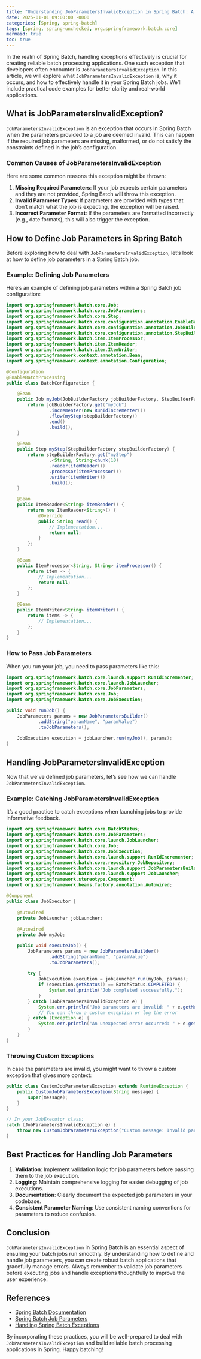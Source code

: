 ```yaml
---
title: "Understanding JobParametersInvalidException in Spring Batch: A Comprehensive Guide"
date: 2025-01-01 09:00:00 -0000
categories: [Spring, spring-batch]
tags: [spring, spring-unchecked, org.springframework.batch.core]
mermaid: true
toc: true
---
```



In the realm of Spring Batch, handling exceptions effectively is crucial for creating reliable batch processing applications. One such exception that developers often encounter is `JobParametersInvalidException`. In this article, we will explore what `JobParametersInvalidException` is, why it occurs, and how to effectively handle it in your Spring Batch jobs. We’ll include practical code examples for better clarity and real-world applications.

## What is JobParametersInvalidException?

`JobParametersInvalidException` is an exception that occurs in Spring Batch when the parameters provided to a job are deemed invalid. This can happen if the required job parameters are missing, malformed, or do not satisfy the constraints defined in the job’s configuration.

### Common Causes of JobParametersInvalidException

Here are some common reasons this exception might be thrown:

1. **Missing Required Parameters**: If your job expects certain parameters and they are not provided, Spring Batch will throw this exception.
2. **Invalid Parameter Types**: If parameters are provided with types that don’t match what the job is expecting, the exception will be raised.
3. **Incorrect Parameter Format**: If the parameters are formatted incorrectly (e.g., date formats), this will also trigger the exception.

## How to Define Job Parameters in Spring Batch

Before exploring how to deal with `JobParametersInvalidException`, let’s look at how to define job parameters in a Spring Batch job.

### Example: Defining Job Parameters

Here’s an example of defining job parameters within a Spring Batch job configuration:

```java
import org.springframework.batch.core.Job;
import org.springframework.batch.core.JobParameters;
import org.springframework.batch.core.Step;
import org.springframework.batch.core.configuration.annotation.EnableBatchProcessing;
import org.springframework.batch.core.configuration.annotation.JobBuilderFactory;
import org.springframework.batch.core.configuration.annotation.StepBuilderFactory;
import org.springframework.batch.item.ItemProcessor;
import org.springframework.batch.item.ItemReader;
import org.springframework.batch.item.ItemWriter;
import org.springframework.context.annotation.Bean;
import org.springframework.context.annotation.Configuration;

@Configuration
@EnableBatchProcessing
public class BatchConfiguration {

    @Bean
    public Job myJob(JobBuilderFactory jobBuilderFactory, StepBuilderFactory stepBuilderFactory) {
        return jobBuilderFactory.get("myJob")
                .incrementer(new RunIdIncrementer())
                .flow(myStep(stepBuilderFactory))
                .end()
                .build();
    }

    @Bean
    public Step myStep(StepBuilderFactory stepBuilderFactory) {
        return stepBuilderFactory.get("myStep")
                .<String, String>chunk(10)
                .reader(itemReader())
                .processor(itemProcessor())
                .writer(itemWriter())
                .build();
    }

    @Bean
    public ItemReader<String> itemReader() {
        return new ItemReader<String>() {
            @Override
            public String read() {
                // Implementation...
                return null;
            }
        };
    }

    @Bean
    public ItemProcessor<String, String> itemProcessor() {
        return item -> {
            // Implementation...
            return null;
        };
    }

    @Bean
    public ItemWriter<String> itemWriter() {
        return items -> {
            // Implementation...
        };
    }
}
```

### How to Pass Job Parameters

When you run your job, you need to pass parameters like this:

```java
import org.springframework.batch.core.launch.support.RunIdIncrementer;
import org.springframework.batch.core.launch.JobLauncher;
import org.springframework.batch.core.JobParameters;
import org.springframework.batch.core.Job;
import org.springframework.batch.core.JobExecution;

public void runJob() {
    JobParameters params = new JobParametersBuilder()
            .addString("paramName", "paramValue")
            .toJobParameters();

    JobExecution execution = jobLauncher.run(myJob(), params);
}
```

## Handling JobParametersInvalidException

Now that we've defined job parameters, let’s see how we can handle `JobParametersInvalidException`.

### Example: Catching JobParametersInvalidException

It’s a good practice to catch exceptions when launching jobs to provide informative feedback.

```java
import org.springframework.batch.core.BatchStatus;
import org.springframework.batch.core.JobParameters;
import org.springframework.batch.core.launch.JobLauncher;
import org.springframework.batch.core.Job;
import org.springframework.batch.core.JobExecution;
import org.springframework.batch.core.launch.support.RunIdIncrementer;
import org.springframework.batch.core.repository.JobRepository;
import org.springframework.batch.core.launch.support.JobParametersBuilder;
import org.springframework.batch.core.launch.support.JobLauncher;
import org.springframework.stereotype.Component;
import org.springframework.beans.factory.annotation.Autowired;

@Component
public class JobExecutor {
  
    @Autowired
    private JobLauncher jobLauncher;
    
    @Autowired
    private Job myJob;

    public void executeJob() {
        JobParameters params = new JobParametersBuilder()
                .addString("paramName", "paramValue")
                .toJobParameters();
        
        try {
            JobExecution execution = jobLauncher.run(myJob, params);
            if (execution.getStatus() == BatchStatus.COMPLETED) {
                System.out.println("Job completed successfully.");
            }
        } catch (JobParametersInvalidException e) {
            System.err.println("Job parameters are invalid: " + e.getMessage());
            // You can throw a custom exception or log the error
        } catch (Exception e) {
            System.err.println("An unexpected error occurred: " + e.getMessage());
        }
    }
}
```

### Throwing Custom Exceptions

In case the parameters are invalid, you might want to throw a custom exception that gives more context:

```java
public class CustomJobParametersException extends RuntimeException {
    public CustomJobParametersException(String message) {
        super(message);
    }
}

// In your JobExecutor class:
catch (JobParametersInvalidException e) {
    throw new CustomJobParametersException("Custom message: Invalid parameters for job execution.");
}
```

## Best Practices for Handling Job Parameters

1. **Validation**: Implement validation logic for job parameters before passing them to the job execution.
2. **Logging**: Maintain comprehensive logging for easier debugging of job executions.
3. **Documentation**: Clearly document the expected job parameters in your codebase.
4. **Consistent Parameter Naming**: Use consistent naming conventions for parameters to reduce confusion.

## Conclusion

`JobParametersInvalidException` in Spring Batch is an essential aspect of ensuring your batch jobs run smoothly. By understanding how to define and handle job parameters, you can create robust batch applications that gracefully manage errors. Always remember to validate job parameters before executing jobs and handle exceptions thoughtfully to improve the user experience.

## References

- [Spring Batch Documentation](https://docs.spring.io/spring-batch/docs/current/reference/html/)
- [Spring Batch Job Parameters](https://docs.spring.io/spring-batch/docs/current/reference/html/spring-batch.html#jobparameters)
- [Handling Spring Batch Exceptions](https://medium.com/@arthurchang.exploring.spring.batch/how-to-handle-exceptions-in-spring-batch-archive-fe1d972b2a94)

By incorporating these practices, you will be well-prepared to deal with `JobParametersInvalidException` and build reliable batch processing applications in Spring. Happy batching!